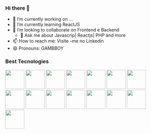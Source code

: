 ### Hi there 👋

- 🔭 I’m currently working on ...        
- 🌱 I’m currently learning  ReactJS
- 👯 I’m looking to collaborate on  Frontend e Backend
  -   💬 Ask me about  Javascrip| Reactjs| PHP and more 
- 📫 How to reach me:  Visite -me no Linkedin       
- 😄 Pronouns:  GAMBBOY         
    
### Best Tecnologies

<div> 
     <img width="60" src="https://cdn.jsdelivr.net/gh/devicons/devicon/icons/nodejs/nodejs-original.svg" />
     <img width="60" src="https://cdn.jsdelivr.net/gh/devicons/devicon/icons/javascript/javascript-original.svg" />
     <img width="60" src="https://cdn.jsdelivr.net/gh/devicons/devicon/icons/react/react-original.svg" />
     <img width="60" src="https://cdn.jsdelivr.net/gh/devicons/devicon/icons/php/php-original.svg" />
     <img width="60" src="https://cdn.jsdelivr.net/gh/devicons/devicon/icons/typescript/typescript-original.svg" />
     <img width="60" src="https://cdn.jsdelivr.net/gh/devicons/devicon/icons/csharp/csharp-original.svg" />
     <img width="60" src="https://cdn.jsdelivr.net/gh/devicons/devicon/icons/html5/html5-original.svg" />
     <img width="60" src="https://cdn.jsdelivr.net/gh/devicons/devicon/icons/css3/css3-original.svg" />
     <img width="60" src="https://cdn.jsdelivr.net/gh/devicons/devicon/icons/nextjs/nextjs-original.svg" />
     <img width="60" src="https://cdn.jsdelivr.net/gh/devicons/devicon/icons/blender/blender-original.svg" />
     <img width="60" src="https://cdn.jsdelivr.net/gh/devicons/devicon/icons/unity/unity-original.svg" />
     <img width="60" src="https://cdn.jsdelivr.net/gh/devicons/devicon/icons/unrealengine/unrealengine-original.svg" />
     <img width="60" src="https://cdn.jsdelivr.net/gh/devicons/devicon/icons/mysql/mysql-original.svg" />
     <img width="60" src="https://cdn.jsdelivr.net/gh/devicons/devicon/icons/ionic/ionic-original.svg" />
     <img width="60" src="https://cdn.jsdelivr.net/gh/devicons/devicon/icons/flutter/flutter-original.svg" />
</div>
